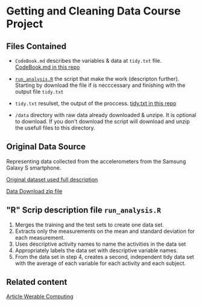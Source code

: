 # Getting and Cleaning Data Course Project

## Files Contained

* `CodeBook.md` describes the variables & data at `tidy.txt` file. [CodeBook.md in this repo](https://github.com/maxaldunate/getting-and-cleaning-data-course-project/blob/master/CodeBook.md)

* [`run_analysis.R`](https://github.com/maxaldunate/getting-and-cleaning-data-course-project/blob/master/run_analysis.R) the script that make the work (descripton  further). Starting by download the file if is necccessary and finishing with the output file `tidy.txt`

* `tidy.txt` resulset, the output of the proccess. [tidy.txt in this repo](https://github.com/maxaldunate/getting-and-cleaning-data-course-project/blob/master/tidy.txt)

* `/data` directory with raw data already downloaded & unzipe. It is optional to download. If you don't download the script will download and unzip the usefull files to this directory.

## Original Data Source
Representing data collected from the accelerometers from the Samsung Galaxy S smartphone.

[Original dataset used full description](http://archive.ics.uci.edu/ml/datasets/Human+Activity+Recognition+Using+Smartphones#)

[Data Download zip file](https://d396qusza40orc.cloudfront.net/getdata%2Fprojectfiles%2FUCI%20HAR%20Dataset.zip)


## "R" Scrip description file `run_analysis.R`

1. Merges the training and the test sets to create one data set.
2. Extracts only the measurements on the mean and standard deviation for each measurement.
3. Uses descriptive activity names to name the activities in the data set
4. Appropriately labels the data set with descriptive variable names.
5. From the data set in step 4, creates a second, independent tidy data set with the average of each variable for each activity and each subject.

## Related content
[Article Werable Computing](http://www.insideactivitytracking.com/data-science-activity-tracking-and-the-battle-for-the-worlds-top-sports-brand/)
